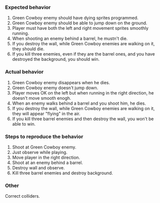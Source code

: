 ### Expected behavior 

1. Green Cowboy enemy should have dying sprites programmed.
2. Green Cowboy enemy should be able to jump down on the ground.
3. Player must have both the left and right movement sprites smoothly running.
4. When shooting an enemy behind a barrel, he mustn't die.
5. If you destroy the wall, while Green Cowboy enemies are walking on it, they should die.
6. If you kill three enemies, even if they are the barrel ones, and you have destroyed the background, you should win. 

### Actual behavior 

1. Green Cowboy enemy disappears when he dies.
2. Green Cowboy enemy doesn't jump down.
3. Player moves OK on the left but when running in the right direction, he doesn't move smooth enogh.
4. When an enemy walks behind a barrel and you shoot him, he dies.
5. If you destroy the wall, while Green Cowboy enemies are walking on it, they will appear "flying" in the air.
6. If you kill three barrel enemies and then destroy the wall, you won't be able to win.


### Steps to reproduce the behavior

1. Shoot at Green Cowboy enemy.
2. Just observe while playing.
3. Move player in the right direction.
4. Shoot at an enemy behind a barrel.
5. Destroy wall and observe.
6. Kill three barrel enemies and destroy background.


### Other

Correct colliders.

